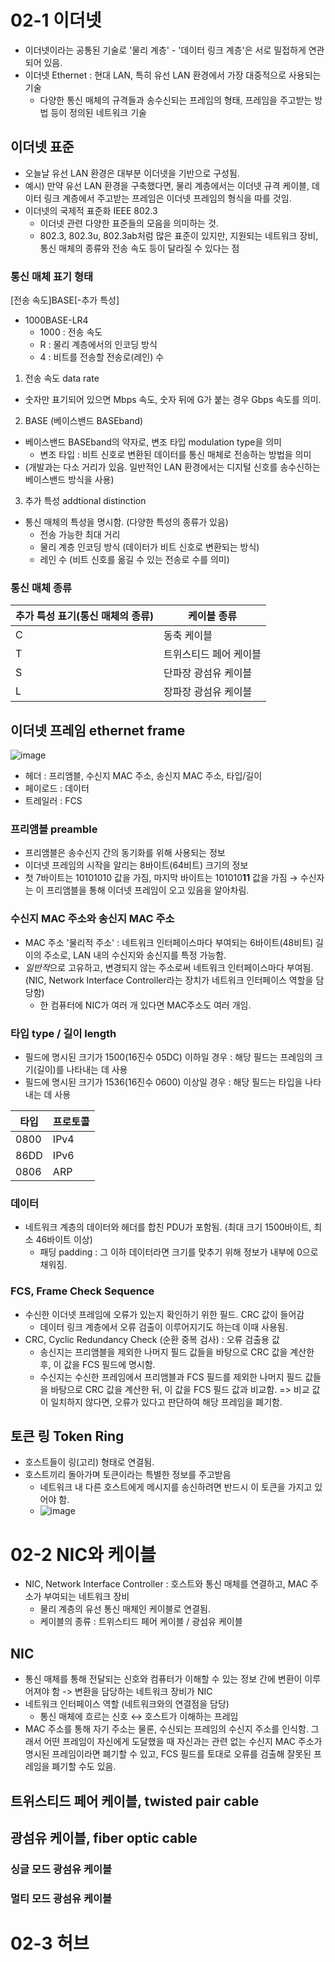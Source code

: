 # 02-1 이더넷

- 이더넷이라는 공통된 기술로 '물리 계층' - '데이터 링크 계층'은 서로 밀접하게 연관되어 있음.
- 이더넷 Ethernet : 현대 LAN, 특히 유선 LAN 환경에서 가장 대중적으로 사용되는 기술
  + 다양한 통신 매체의 규격들과 송수신되는 프레임의 형태, 프레임을 주고받는 방법 등이 정의된 네트워크 기술

## 이더넷 표준
- 오늘날 유선 LAN 환경은 대부분 이더넷을 기반으로 구성됨.
- 예시) 만약 유선 LAN 환경을 구축했다면, 물리 계층에서는 이더넷 규격 케이블, 데이터 링크 계층에서 주고받는 프레임은 이더넷 프레임의 형식을 따를 것임.
- 이더넷의 국제적 표준화 IEEE 802.3
  + 이더넷 관련 다양한 표준들의 모음을 의미하는 것.
  + 802.3, 802.3u, 802.3ab처럼 많은 표준이 있지만, 지원되는 네트워크 장비, 통신 매체의 종류와 전송 속도 등이 달라질 수 있다는 점

### 통신 매체 표기 형태
[전송 속도]BASE[-추가 특성]
- 1000BASE-LR4
  + 1000 : 전송 속도
  + R : 물리 계층에서의 인코딩 방식
  + 4 : 비트를 전송할 전송로(레인) 수


1. 전송 속도 data rate
- 숫자만 표기되어 있으면 Mbps 속도, 숫자 뒤에 G가 붙는 경우 Gbps 속도를 의미.

2. BASE (베이스밴드 BASEband)
- 베이스밴드 BASEband의 약자로, 변조 타입 modulation type을 의미
  + 변조 타입 : 비트 신호로 변환된 데이터를 통신 매체로 전송하는 방법을 의미
- (개발과는 다소 거리가 있음. 일반적인 LAN 환경에서는 디지털 신호를 송수신하는 베이스밴드 방식을 사용)

3. 추가 특성 addtional distinction
- 통신 매체의 특성을 명시함. (다양한 특성의 종류가 있음)
  + 전송 가능한 최대 거리
  + 물리 계층 인코딩 방식 (데이터가 비트 신호로 변환되는 방식)
  + 레인 수 (비트 신호를 옮길 수 있는 전송로 수를 의미)


### 통신 매체 종류
|추가 특성 표기(통신 매체의 종류)|케이블 종류|
|---|---|
|C|동축 케이블|
|T|트위스티드 페어 케이블|
|S|단파장 광섬유 케이블|
|L|장파장 광섬유 케이블|



## 이더넷 프레임 ethernet frame
![image](https://github.com/user-attachments/assets/1554974d-a2c5-41b0-9166-74daf8859f87)

- 헤더 : 프리앰블, 수신지 MAC 주소, 송신지 MAC 주소, 타입/길이
- 페이로드 : 데이터
- 트레일러 : FCS

### 프리앰블 preamble
- 프리앰블은 송수신지 간의 동기화를 위해 사용되는 정보
- 이더넷 프레임의 시작을 알리는 8바이트(64비트) 크기의 정보
- 첫 7바이트는 10101010 값을 가짐, 마지막 바이트는 101010**11** 값을 가짐 → 수신자는 이 프리앰블을 통해 이더넷 프레임이 오고 있음을 알아차림.

### 수신지 MAC 주소와 송신지 MAC 주소
- MAC 주소 '물리적 주소' : 네트워크 인터페이스마다 부여되는 6바이트(48비트) 길이의 주소로, LAN 내의 수신지와 송신지를 특정 가능함.
- *일반적*으로 고유하고, 변경되지 않는 주소로써 네트워크 인터페이스마다 부여됨. (NIC, Network Interface Controller라는 장치가 네트워크 인터페이스 역할을 담당함)
  + 한 컴퓨터에 NIC가 여러 개 있다면 MAC주소도 여러 개임.
 
### 타입 type / 길이 length
- 필드에 명시된 크기가 1500(16진수 05DC) 이하일 경우 : 해당 필드는 프레임의 크기(길이)를 나타내는 데 사용
- 필드에 명시된 크기가 1536(16진수 0600) 이상일 경우 : 해당 필드는 타입을 나타내는 데 사용

|타입|프로토콜|
|---|---|
|0800|IPv4|
|86DD|IPv6|
|0806|ARP|

### 데이터
- 네트워크 계층의 데이터와 헤더를 합친 PDU가 포함됨. (최대 크기 1500바이트, 최소 46바이트 이상)
  + 패딩 padding : 그 이하 데이터라면 크기를 맞추기 위해 정보가 내부에 0으로 채워짐.
 
### FCS, Frame Check Sequence
- 수신한 이더넷 프레임에 오류가 있는지 확인하기 위한 필드. CRC 값이 들어감
  + 데이터 링크 계층에서 오류 검출이 이루어지기도 하는데 이때 사용됨.
- CRC, Cyclic Redundancy Check (순환 중복 검사) : 오류 검출용 값
  + 송신지는 프리앰블을 제외한 나머지 필드 값들을 바탕으로 CRC 값을 계산한 후, 이 값을 FCS 필드에 명시함.
  + 수신지는 수신한 프레임에서 프리앰블과 FCS 필드를 제외한 나머지 필드 값들을 바탕으로 CRC 값을 계산한 뒤, 이 값을 FCS 필드 값과 비교함. => 비교 값이 일치하지 않다면, 오류가 있다고 판단하여 해당 프레임을 폐기함.
 
## 토큰 링 Token Ring
- 호스트들이 링(고리) 형태로 연결됨.
- 호스트끼리 돌아가며 토큰이라는 특별한 정보를 주고받음
  + 네트워크 내 다른 호스트에게 메시지를 송신하려면 반드시 이 토큰을 가지고 있어야 함.
  + ![image](https://github.com/user-attachments/assets/28fd3182-2336-4480-a73c-c80e8ca436b5)

  
# 02-2 NIC와 케이블
- NIC, Network Interface Controller : 호스트와 통신 매체를 연결하고, MAC 주소가 부여되는 네트워크 장비
  + 물리 계층의 유선 통신 매체인 케이블로 연결됨.
  + 케이블의 종류 : 트위스티드 페어 케이블 / 광섬유 케이블

## NIC
- 통신 매체를 통해 전달되는 신호와 컴퓨터가 이해할 수 있는 정보 간에 변환이 이루어져야 함 -> 변환을 담당하는 네트워크 장비가 NIC
- 네트워크 인터페이스 역할 (네트워크와의 연결점을 담당)
  + 통신 매체에 흐르는 신호 ↔ 호스트가 이해하는 프레임
- MAC 주소를 통해 자기 주소는 물론, 수신되는 프레임의 수신지 주소를 인식함. 그래서 어떤 프레임이 자신에게 도달했을 때 자신과는 관련 없는 수신지 MAC 주소가 명시된 프레임이라면 폐기할 수 있고, FCS 필드를 토대로 오류를 검출해 잘못된 프레임을 폐기할 수도 있음.

## 트위스티드 페어 케이블, twisted pair cable

## 광섬유 케이블, fiber optic cable

### 싱글 모드 광섬유 케이블

### 멀티 모드 광섬유 케이블


# 02-3 허브








